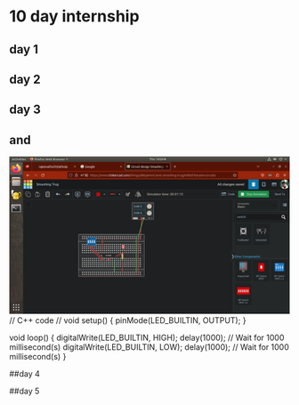 # 10 day internship
## day 1
## day 2
## day 3 
## and
![and](https://github.com/rajeevathul33/athulp/blob/main/and.png)
// C++ code
//
void setup()
{
  pinMode(LED_BUILTIN, OUTPUT);
}

void loop()
{
  digitalWrite(LED_BUILTIN, HIGH);
  delay(1000); // Wait for 1000 millisecond(s)
  digitalWrite(LED_BUILTIN, LOW);
  delay(1000); // Wait for 1000 millisecond(s)
}


##day 4


##day 5
